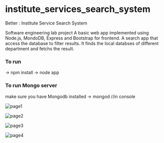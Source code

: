 # institute_services_search_system
Better : Institute Service Search System

Software engineering lab project
A basic web app implemented using Node.js, MondoDB, Express and Bootstrap for frontend.
A search app that access the database to filter results.
It finds the local databses of different department and fetchs the result.

### To run
-> npm install
-> node app

### To run Mongo server
make sure you have Mongodb installed
-> mongod  //in console

![page1](https://github.com/ashu9999/institute_search_system/blob/master/public/stylesheets/images/form.png)

![page2](https://github.com/ashu9999/institute_search_system/blob/master/public/stylesheets/images/inventory.png)

![page3](https://github.com/ashu9999/institute_search_system/blob/master/public/stylesheets/images/item.png)

![page4](https://github.com/ashu9999/institute_search_system/blob/master/public/stylesheets/images/landing.png)





